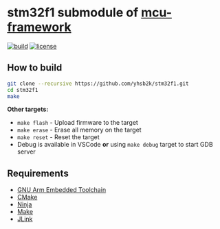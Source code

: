 # stm32f1 submodule of [mcu-framework](https://github.com/yhsb2k/mcu-framework)

[![build](https://github.com/yhsb2k/stm32f1/workflows/build/badge.svg)](https://github.com/yhsb2k/stm32f1/actions?workflow=build)
[![license](https://img.shields.io/github/license/yhsb2k/stm32f1?color=blue)](https://github.com/yhsb2k/stm32f1/blob/master/LICENSE)

## How to build
```bash
git clone --recursive https://github.com/yhsb2k/stm32f1.git
cd stm32f1
make
```
**Other targets:**
* `make flash` - Upload firmware to the target
* `make erase` - Erase all memory on the target
* `make reset` - Reset the target
* Debug is available in VSCode **or** using `make debug` target to start GDB server

## Requirements
* [GNU Arm Embedded Toolchain](https://developer.arm.com/downloads/-/arm-gnu-toolchain-downloads)
* [CMake](https://cmake.org/download)
* [Ninja](https://ninja-build.org)
* [Make](https://winlibs.com)
* [JLink](https://www.segger.com/downloads/jlink)
